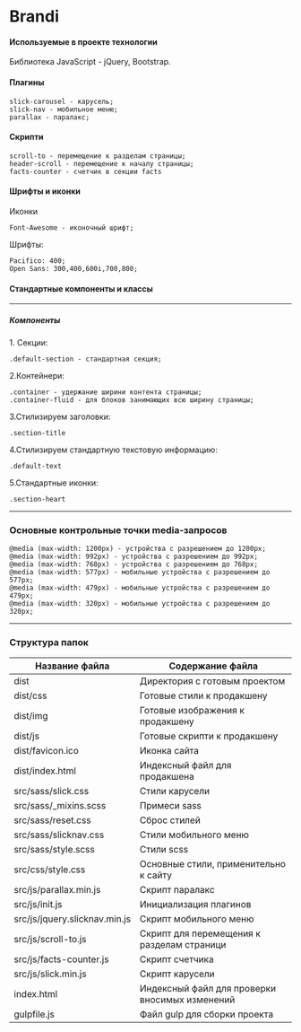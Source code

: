 <h1>Brandi</h1>
<h4>Используемые в проекте технологии</h4>

Библиотека JavaScript - jQuery, Bootstrap.
<h4>Плагины</h4>

    slick-carousel - карусель;
    slick-nav - мобильное меню;
    parallax - паралакс;
    
<h4>Скрипти</h4>

    scroll-to - перемещение к разделам страницы;
    header-scroll - перемещение к началу страницы;
    facts-counter - счетчик в секции facts
    
<h4>Шрифты и иконки</h4>

Иконки 

    Font-Awesome - иконочный шрифт;

Шрифты:

    Pacifico: 400;
    Open Sans: 300,400,600i,700,800;

<h4>Стандартные компоненты и классы</h4>
<hr>
<h5>Компоненты</h5>
1. Секции:

    .default-section - стандартная секция;

2.Контейнери:

    .container - удержание ширини контента страницы;
    .container-fluid - для блоков занимающих всю ширину страницы;
    
3.Стилизируем заголовки:
    
    .section-title


4.Стилизируем стандартную текстовую информацию:

    .default-text
    
5.Стандартные иконки:

    .section-heart
    

<hr>
<h3>Основные контрольные точки media-запросов</h3>

    @media (max-width: 1200px) - устройства c разрешением до 1200px;
    @media (max-width: 992px) - устройства c разрешением до 992px;
    @media (max-width: 768px) - устройства c разрешением до 768px;
    @media (max-width: 577px) - мобильные устройства c разрешением до 577px;
    @media (max-width: 479px) - мобильные устройства c разрешением до 479px;
    @media (max-width: 320px) - мобильные устройства c разрешением до 320px;
<hr>

    
<h3>Структура папок</h3>

Название файла                | Содержание файла
------------------------------|----------------------
dist                          | Директория с готовым проектом 
dist/css                      | Готовые стили к продакшену
dist/img                      | Готовые изображения к продакшену
dist/js                       | Готовые скрипти к продакшену 
dist/favicon.ico              | Иконка сайта 
dist/index.html               | Индексный файл для продакшена
src/sass/slick.css            | Стили карусели 
src/sass/_mixins.scss         | Примеси sass
src/sass/reset.css            | Сброс стилей
src/sass/slicknav.css         | Стили мобильного меню
src/sass/style.scss           | Стили scss
src/css/style.css             | Основные стили, применительно к сайту
src/js/parallax.min.js        | Скрипт паралакс 
src/js/init.js                | Инициализация плагинов
src/js/jquery.slicknav.min.js | Скрипт мобильного меню
src/js/scroll-to.js           | Скрипт для перемещения к разделам страници
src/js/facts-counter.js       | Скрипт счетчика
src/js/slick.min.js           | Скрипт карусели
index.html                    | Индексный файл для проверки вносимых изменений
gulpfile.js                   | Файл gulp для сборки проекта
